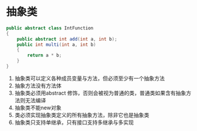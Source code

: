 # 抽象类

```java
public abstract class IntFunction
{
    public abstract int add(int a, int b);
    public int multi(int a, int b)
    {
        return a * b;
    }
}
```

1. 抽象类可以定义各种成员变量与方法，但必须至少有一个抽象方法
2. 抽象方法没有方法体
3. 抽象类必须用abstract 修饰，否则会被视为普通的类，普通类如果含有抽象方法则无法编译
4. 抽象类不能new对象
5. 类必须实现抽象类定义的所有抽象方法，除非它也是抽象类
6. 抽象类只支持单继承，只有接口支持多继承与多实现
